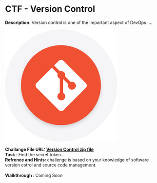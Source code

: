 <h1><centre>CTF - Version Control</centre></h1>

<p><b>Description</b>: Version control is one of the important aspect of DevOps .... </p>

![](version-control.png)

<b>Challange File URL: [Version Control zip file](https://github.com/veer1024/CTFs/blob/main/MyCTFs/penetration%20and%20hacks/version-control/version-control.zip)</b><br>
<b> Task </b>: Find the secret token...<br>
<b> Refrence and Hints: </b> challenge is based on your knowledge of software version cotrol and source code management.<br>
<br>
<b> Walkthrough </b>: Coming Soon <br> 

